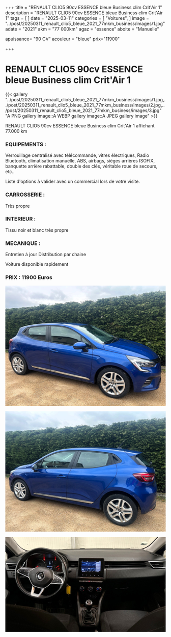 +++
title = "RENAULT CLIO5 90cv ESSENCE bleue Business clim Crit'Air 1"
description = "RENAULT CLIO5 90cv ESSENCE bleue Business clim Crit'Air 1"
tags = [
]
date = "2025-03-11"
categories = [
    "Voitures",
]
image = "../post/20250311_renault_clio5_bleue_2021_77mkm_business/images/1.jpg"
adate = "2021"
akm = "77 000km"
agaz = "essence"
aboite = "Manuelle"

apuissance= "90 CV"
acouleur = "bleue"
prix="11900"

+++

# RENAULT CLIO5 90cv ESSENCE bleue Business clim Crit'Air 1

{{< gallery "../post/20250311_renault_clio5_bleue_2021_77mkm_business/images/1.jpg,../post/20250311_renault_clio5_bleue_2021_77mkm_business/images/2.jpg,../post/20250311_renault_clio5_bleue_2021_77mkm_business/images/3.jpg" "A PNG gallery image::A WEBP gallery image::A JPEG gallery image" >}}


RENAULT CLIO5 90cv ESSENCE bleue Business clim Crit'Air 1 affichant 77.000 km


### EQUIPEMENTS :
Verrouillage centralisé avec télécommande, vitres électriques, Radio Bluetooth, climatisation manuelle, ABS, airbags, sièges arrières ISOFIX, banquette arrière rabattable, double des clés, véritable roue de secours, etc..


Liste d'options à valider avec un commercial lors de votre visite.


### CARROSSERIE :
Très propre


### INTERIEUR :
Tissu noir et blanc très propre

### MECANIQUE :
Entretien à jour
Distribution par chaine


Voiture disponible rapidement


### PRIX : 11900 Euros


<!-- more -->


![](images/1.jpg)

![](images/2.jpg)

![](images/3.jpg)

